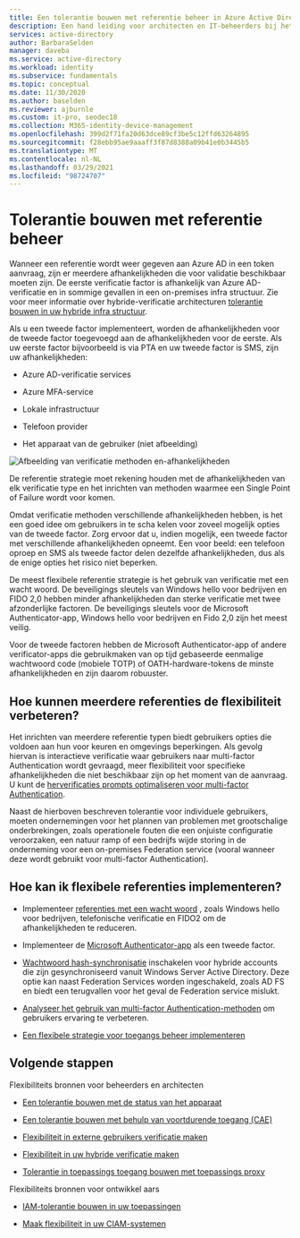```yaml
---
title: Een tolerantie bouwen met referentie beheer in Azure Active Directory
description: Een hand leiding voor architecten en IT-beheerders bij het bouwen van een flexibele referentie strategie.
services: active-directory
author: BarbaraSelden
manager: daveba
ms.service: active-directory
ms.workload: identity
ms.subservice: fundamentals
ms.topic: conceptual
ms.date: 11/30/2020
ms.author: baselden
ms.reviewer: ajburnle
ms.custom: it-pro, seodec18
ms.collection: M365-identity-device-management
ms.openlocfilehash: 399d2f71fa20d63dce89cf3be5c12ffd63264895
ms.sourcegitcommit: f28ebb95ae9aaaff3f87d8388a09b41e0b3445b5
ms.translationtype: MT
ms.contentlocale: nl-NL
ms.lasthandoff: 03/29/2021
ms.locfileid: "98724707"
---
```

# <a name="build-resilience-with-credential-management"></a>Tolerantie bouwen met referentie beheer

Wanneer een referentie wordt weer gegeven aan Azure AD in een token aanvraag, zijn er meerdere afhankelijkheden die voor validatie beschikbaar moeten zijn. De eerste verificatie factor is afhankelijk van Azure AD-verificatie en in sommige gevallen in een on-premises infra structuur. Zie voor meer informatie over hybride-verificatie architecturen [tolerantie bouwen in uw hybride infra structuur](resilience-in-hybrid.md). 

Als u een tweede factor implementeert, worden de afhankelijkheden voor de tweede factor toegevoegd aan de afhankelijkheden voor de eerste. Als uw eerste factor bijvoorbeeld is via PTA en uw tweede factor is SMS, zijn uw afhankelijkheden:

* Azure AD-verificatie services

* Azure MFA-service

* Lokale infrastructuur

* Telefoon provider

* Het apparaat van de gebruiker (niet afbeelding)

 
![Afbeelding van verificatie methoden en-afhankelijkheden](./media/resilience-in-credentials/admin-resilience-credentials.png)

De referentie strategie moet rekening houden met de afhankelijkheden van elk verificatie type en het inrichten van methoden waarmee een Single Point of Failure wordt voor komen. 

Omdat verificatie methoden verschillende afhankelijkheden hebben, is het een goed idee om gebruikers in te scha kelen voor zoveel mogelijk opties van de tweede factor. Zorg ervoor dat u, indien mogelijk, een tweede factor met verschillende afhankelijkheden opneemt. Een voor beeld: een telefoon oproep en SMS als tweede factor delen dezelfde afhankelijkheden, dus als de enige opties het risico niet beperken.

De meest flexibele referentie strategie is het gebruik van verificatie met een wacht woord. De beveiligings sleutels van Windows hello voor bedrijven en FIDO 2,0 hebben minder afhankelijkheden dan sterke verificatie met twee afzonderlijke factoren. De beveiligings sleutels voor de Microsoft Authenticator-app, Windows hello voor bedrijven en Fido 2,0 zijn het meest veilig. 

Voor de tweede factoren hebben de Microsoft Authenticator-app of andere verificator-apps die gebruikmaken van op tijd gebaseerde eenmalige wachtwoord code (mobiele TOTP) of OATH-hardware-tokens de minste afhankelijkheden en zijn daarom robuuster.

## <a name="how-do-multiple-credentials-help-resilience"></a>Hoe kunnen meerdere referenties de flexibiliteit verbeteren?

Het inrichten van meerdere referentie typen biedt gebruikers opties die voldoen aan hun voor keuren en omgevings beperkingen. Als gevolg hiervan is interactieve verificatie waar gebruikers naar multi-factor Authentication wordt gevraagd, meer flexibiliteit voor specifieke afhankelijkheden die niet beschikbaar zijn op het moment van de aanvraag. U kunt de [herverificaties prompts optimaliseren voor multi-factor Authentication](../authentication/concepts-azure-multi-factor-authentication-prompts-session-lifetime.md).

Naast de hierboven beschreven tolerantie voor individuele gebruikers, moeten ondernemingen voor het plannen van problemen met grootschalige onderbrekingen, zoals operationele fouten die een onjuiste configuratie veroorzaken, een natuur ramp of een bedrijfs wijde storing in de onderneming voor een on-premises Federation service (vooral wanneer deze wordt gebruikt voor multi-factor Authentication). 

## <a name="how-do-i-implement-resilient-credentials"></a>Hoe kan ik flexibele referenties implementeren?

* Implementeer [referenties met een wacht woord](../authentication/howto-authentication-passwordless-deployment.md) , zoals Windows hello voor bedrijven, telefonische verificatie en FIDO2 om de afhankelijkheden te reduceren.

* Implementeer de [Microsoft Authenticator-app](../user-help/user-help-auth-app-overview.md) als een tweede factor.

* [Wachtwoord hash-synchronisatie](../hybrid/whatis-phs.md) inschakelen voor hybride accounts die zijn gesynchroniseerd vanuit Windows Server Active Directory. Deze optie kan naast Federation Services worden ingeschakeld, zoals AD FS en biedt een terugvallen voor het geval de Federation service mislukt.

* [Analyseer het gebruik van multi-factor Authentication-methoden](/samples/azure-samples/azure-mfa-authentication-method-analysis/azure-mfa-authentication-method-analysis/) om gebruikers ervaring te verbeteren.

* [Een flexibele strategie voor toegangs beheer implementeren](../authentication/concept-resilient-controls.md)

## <a name="next-steps"></a>Volgende stappen
Flexibiliteits bronnen voor beheerders en architecten
 
* [Een tolerantie bouwen met de status van het apparaat](resilience-with-device-states.md)

* [Een tolerantie bouwen met behulp van voortdurende toegang (CAE)](resilience-with-continuous-access-evaluation.md)

* [Flexibiliteit in externe gebruikers verificatie maken](resilience-b2b-authentication.md)

* [Flexibiliteit in uw hybride verificatie maken](resilience-in-hybrid.md)

* [Tolerantie in toepassings toegang bouwen met toepassings proxy](resilience-on-premises-access.md)

Flexibiliteits bronnen voor ontwikkel aars

* [IAM-tolerantie bouwen in uw toepassingen](resilience-app-development-overview.md)

* [Maak flexibiliteit in uw CIAM-systemen](resilience-b2c.md)